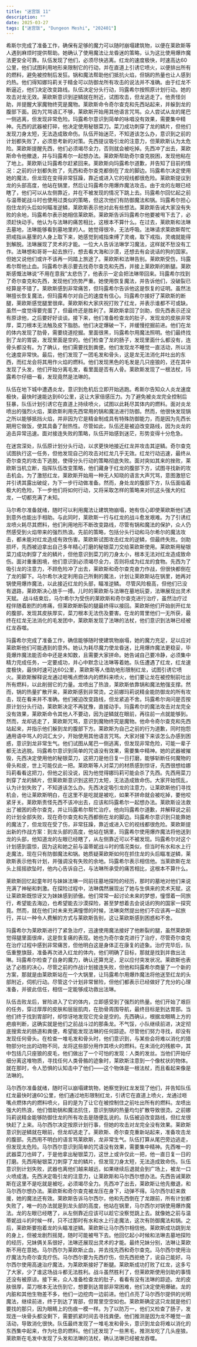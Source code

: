 ```yaml
---
title: "迷宫饭 11"
description: ""
date: 2025-03-27
tags: ["迷宫饭", "Dungeon Meshi", "202401"]
---
```


希斯尔完成了准备工作，确保有足够的魔力可以随时崩塌建筑物，以便在莱欧斯等人遇到麻烦时提供帮助。她确认了使用魔法让龙昏迷的策略，认为这比使用爆炸魔法更安全可靠。队伍发现了他们，必须尽快逃离。红龙的速度极快，时速高达60公里，他们试图利用地形来限制它的行动，并在直道上引诱它喷火，以便排出所有的燃料，避免被控制后发狂。锅和魔法帮助他们抵抗火焰，但锅的热量也让人感到灼热。他们得知娜玛莉关于精金可以防御龙所有攻击的说法并不准确。由于红龙不断逼近，他们决定改变路线。队伍决定分头行动，玛露希尔按照原计划行动。她的攻击对龙无效。莱欧斯意识到逆鳞就在附近，试图攻击，但龙逃走了。他责怪剑助，并提醒大家魔物终究是魔物。莱欧斯命令奇尔查克和先西站起来，并躲到龙的腹部下面。因为咒骂语汇不够，莱欧斯开始用其他语言咒骂。众人尝试从龙的尾巴一侧逃离，但发现非常危险。玛露希尔意识到简单的咏唱没有效果，需要集中精神。先西的武器被打碎，他决定使用秘银菜刀。菜刀成功刺穿了龙的鳞片，但他们发现刀身太短，无法造成致命伤。队伍开始迷茫，不知道该怎么办，意识到之前的计划都失败了，必须思考新的对策。先西提议吸引龙的注意力，但莱欧斯认为太危险。莱欧斯提醒先西，他们必须竭尽全力，否则就会被吃掉。先西冲了出去，莱欧斯命令他撤退，并与玛露希尔一起想办法。莱欧斯帮助奇尔查克脱困，发现他粘在了地上。莱欧斯让玛露希尔赶紧回来。莱欧斯向玛露希尔道歉，并告知了目前的情况：之前的计划都失败了，先西和奇尔查克都倒在了龙的脚边。玛露希尔决定使用她的魔法，但龙现在变得非常狂躁，靠近或进入它的视线都很危险。莱欧斯提议到龙的头部高度，他站在锅里，然后让玛露希尔用爆炸魔法攻击。由于龙的左眼已经瞎了，他们可以从左侧靠近，并在不被发现的情况下跳上去。玛露希尔回忆起之前与温蒂妮战斗时也使用过类似的策略，但这次他们有防御魔法和锅。玛露希尔担心抱住龙的头后如何瞄准逆鳞，莱欧斯表示他对此有些想法。莱欧斯告诫大家没有失败的余地，玛露希尔表示她相信莱欧斯。莱欧斯告诉玛露希尔他要被甩下去了，必须赶快动手。他认为与法琳的痛苦相比，这根本不算什么。在过去，莱欧斯和法琳去墓地，法琳能够看到墓地里的人。她觉得很冷，无法呼吸。法琳请求莱欧斯帮忙把戒指从墓里的人身上取下来，她感觉到戒指束缚了灵魂，取下戒指，灵魂就能得到解脱。法琳展现了灵术的才能。一位大人告诉法琳学习魔法，这样就不愁没有工作。法琳想和哥哥一起去旅行，想去看大海和沙漠，还想去有会说话的狗的国家。但她又说他们或许不该再一同踏上旅途了。莱欧斯和法琳告别。莱欧斯受伤，玛露希尔帮他止血。玛露希尔表示要去找奇尔查克和先西，并接上莱欧斯的断腿。莱欧斯感慨法琳说“不用在意我”太悲伤了，他表示一定会把法琳带回来。玛露希尔找到了奇尔查克和先西，发现他们伤势严重。她使用恢复魔法，并告诉他们，没破裂已经算是不错了。莱欧斯感到非常痛苦，但玛露希尔告诉他这是恢复的证明。虽然法琳擅长恢复魔法，但玛露希尔对自己的速度有信心。玛露希尔接好了莱欧斯的断腿，莱欧斯感觉腿里很痒。莱欧斯和大家庆祝打败了红龙，并表示谁都不可或缺。虽然一度觉得要完蛋了，但最终还是胜利了。莱欧斯拿回了剑助，但先西表示还没有原谅他，之后要好好谈谈。接下来，他们准备检查龙的肚子，发现龙的皮肤非常厚，菜刀根本无法触及皮下脂肪。他们决定爆破一下，并缓慢挖掘前进。他们在龙的体内发现了肋骨，需要绕道挖掘。里面很黑，玛露希尔用魔法照明。他们最终找到了龙的胃袋，发现里面是空的。他们检查了龙的肠子，发现里面什么都没有，连骨头都没有。为了确认，他们需要找到粪便。他们发现龙不睡觉一直活动，所以消化速度非常快。最后，他们发现了一团毛发和骨头，这是龙无法消化并吐出的东西，而红龙会将其用作火焰的燃料。他们发现黑色的毛发是几只座狼的，还在其中发现了头发，他们开始分离毛发，看里面是否有人骨。莱欧斯发现了一根法杖，玛露希尔仔细一看，发现竟然是法琳的。

队伍在地下城中遭遇炎龙，意识到危机后立即开始逃跑。希斯尔告知众人炎龙速度极快，最快时速能达到60公里，这让大家倍感压力。为了避免被炎龙完全控制后狂暴，队伍计划引诱它在直道上持续喷火，试图以此耗尽其体内的燃料。面对炎龙喷出的强烈火焰，莱欧斯利用先西常用的锅和魔法进行防御。然而，他很快发现锅之所以能够抵挡火焰，并非因为它是精金制成具有特殊防御能力，而是因为先西长期用它做饭，使其具备了耐热性。尽管如此，队伍还是被迫改变路线，因为炎龙的追击异常迅速。面对接连失败的策略，队伍开始感到迷茫，形势变得十分危急。

在迷宫深处，队伍原计划分头行动，以求更快地接近红龙并攻击其逆鳞。奇尔查克试图执行这一任务，但他发现自己的攻击对红龙几乎无效。红龙行动迅速，最终从奇尔查克的攻击下逃脱，使得分头行动的策略彻底失败。面对突如其来的挫败，莱欧斯当机立断，指挥队伍改变策略，他们藏身于红龙的腹部下方，试图寻找新的攻击机会。为了激怒红龙，莱欧斯开始用一种无人知晓的语言大声咒骂，意图激怒它并引诱其露出破绽，为下一步行动做准备。然而，身处龙的腹部下方，队伍面临着极大的危险，下一步他们将如何行动，又将采取怎样的策略来对抗这头强大的红龙，一切都充满了未知。

马尔希尔准备就绪，随时可以利用魔法让建筑物崩塌，她有信心即使莱欧斯他们遇到意外也能出手相助。与此同时，莱欧斯一行与红龙的战斗愈发艰难。为了引诱红龙喷火耗尽其燃料，他们利用地形不断改变路线，尽管有锅和魔法的保护，众人仍然感受到火焰带来的强烈热浪。先前的策略，包括分头行动和马尔希尔的魔法攻击，都未能对红龙造成有效伤害。莱欧斯试图攻击红龙的逆鳞，但最终失败。剑助损坏，先西被迫拿出自己多年精心打磨的秘银菜刀交给莱欧斯使用。莱欧斯用秘银菜刀成功刺穿了龙的鳞片，但他意识到菜刀的刀身太小，根本无法对红龙造成致命伤。面对重重困境，他们意识到必须竭尽全力，否则将成为红龙的食物。先西为了吸引龙的注意力，不顾危险冲了出去，莱欧斯和奇尔查克奋力作战，但很快都倒在了龙的脚下。马尔希尔决定利用自己所剩的魔法，计划让莱欧斯站在锅里，她再对锅使用爆炸魔法，以此接近红龙的头部，瞄准逆鳞。 尽管风险极高，但他们已没有退路，莱欧斯决心放手一搏。儿时的莱欧斯与法琳在墓地玩耍，法琳展现出灵术天赋。 战斗结束后，马尔希尔为受伤的莱欧斯和奇尔查克进行治疗，虽然治疗过程伴随着剧烈的疼痛，但莱欧斯断裂的腿最终得以接回。莱欧斯他们开始剖开红龙的腹部，发现其皮肤厚实，菜刀根本无法伤及要害。在龙的胃里他们一无所获，最终在红龙无法消化的毛发团中，莱欧斯发现了法琳的法杖，他们意识到法琳已经被红龙吞噬。

玛露希尔完成了准备工作，确信能够随时使建筑物崩塌，她的魔力充足，足以应对莱欧斯他们可能遇到的意外。她认为耗尽魔力使龙昏迷，比用爆炸魔法更稳妥，毕竟爆炸魔法能否命中还是未知数，且需要大家拼命。她告诫自己要冷静，必须集中精力完成任务，一定要成功，并心中默念让法琳等着她。队伍遭遇了红龙，红龙速度极快，最快时速可达60公里，莱欧斯等人借助地形限制红龙，试图引诱它喷火。莱欧斯解释说龙通过咂嘴点燃体内的燃料来喷火，他们要让龙在被控制前吐出所有燃料，以此削弱它的力量。龙喷出了热浪，莱欧斯依靠锅和魔法勉强支撑。然而，锅的热量扩散开来，莱欧斯感到非常烫。之前娜玛莉说精金能防御龙的所有攻击，现在看来并不准确。他们被迫改变路线，但龙紧追不舍。玛露希尔询问是否按原计划分头行动，莱欧斯决定不再犹豫，直接动手。玛露希尔的魔法攻击对龙完全没有效果，莱欧斯命令其他人不要动，因为逆鳞就在眼前，再往前一点就能够到。然而，龙却逃走了，莱欧斯咒骂，意识到魔物终究是魔物。他命令奇尔查克和先西站起来，并指示他们躲到龙的腹部下方。莱欧斯为自己之前的行为道歉，同时抱怨通用语中骂人的词汇太少，开始使用其他语言咒骂。大家对接下来该怎么办感到困惑，意识到龙非常生气。他们试图从尾巴一侧逃离，但发现非常危险，可能一辈子都无法逃脱。玛露希尔意识到简单的咒语没有效果，需要集中精神。她的武器被摧毁，先西决定使用他的秘银菜刀，这把刀是他日复一日打磨，能够斩断任何魔物的骨头和皮，世上可能仅此一把。莱欧斯等人对菜刀的材质感到惊讶，先西很想给娜玛莉看看这把刀，但他之前没说，因为他觉得娜玛莉可能会杀了先西。先西用菜刀刺穿了龙的鳞片，但莱欧斯意识到这把刀太短，无法造成致命伤。大家开始慌乱，认为计划失败了，不知道该怎么办。先西决定吸引龙的注意力，让莱欧斯他们寻找机会，他让莱欧斯明白，在这里不是吃就是被吃，如果不拼命就会被吃掉，要他咬紧牙关。莱欧斯责怪先西不该冲出去，应该和玛露希尔一起想办法。莱欧斯设法救出了被困的奇尔查克，并让玛露希尔帮忙治疗。他向玛露希尔道歉，并解释说之前的计划全部失败，现在奇尔查克和先西都倒在龙的脚边。玛露希尔意识到只能靠她的魔法了，但龙现在受了伤，非常狂躁，靠近或进入它的视线都很危险。莱欧斯提出新的作战方案：到龙头部的高度，他站在锅里，玛露希尔使用爆炸魔法将他送到龙的头部，他知道龙的左眼已经瞎了，从左侧靠近可以不被发现。玛露希尔对这个计划感到震惊，因为这和她之前与温蒂妮战斗时的情况类似，但当时有水和水上行走魔法，现在只有防御魔法和锅。她质疑莱欧斯如何在抓住龙的头后瞄准逆鳞，莱欧斯表示他有计划，并强调没有失败的余地。玛露希尔表示相信他。当莱欧斯在龙头上摇摇欲坠时，他内心告诉自己，与法琳所承受的痛苦相比，这根本不算什么。

莱欧斯回忆起童年时与妹妹法琳一同前往墓地探险的经历，那时的墓地对他们来说充满了神秘和刺激。在探险过程中，法琳偶然展现出了她与生俱来的灵术天赋，这让莱欧斯既惊讶又为妹妹感到骄傲。他们常常一起讨论未来的梦想，憧憬着一同旅行，希望能去海边，也希望能去沙漠探险，甚至梦想着去会说话的狗的国家一探究竟。然而，就在他们对未来充满憧憬的时候，法琳突然提出他们不应该再一起旅行，并以一种令人费解的方式与莱欧斯告别，这让莱欧斯感到困惑和不舍。

玛露希尔为莱欧斯进行了紧急治疗，迅速使用魔法接好了他断裂的腿，虽然莱欧斯觉得腿里面很痒，这是恢复痛的表现。她也为奇尔查克进行了治疗，尽管奇尔查克在治疗过程中感到非常痛苦，但他明白这是身体正在康复的迹象。治疗完毕后，队伍重整旗鼓，准备再次进入红龙的体内，他们明确了目标，那就是找到并救出法琳。玛露希尔检查了自身的魔力，确认还算充足，足以应付突发状况。莱欧斯也表达了必胜的决心，尽管之前的作战计划接连失败，但他和玛露希尔商量了一个新的方案，那就是由莱欧斯站在一个大锅里，让玛露希尔用爆炸魔法将他送至红龙的头部附近，伺机行动。尽管这个计划非常冒险，但他们都表示已经做好了充分的心理准备，并彼此信任，相信一定能够成功救出法琳。

队伍击败龙后，冒险进入了它的体内，立即感受到了强烈的热量。他们开始了艰巨的任务，穿过厚厚的皮肤和层层肌肉，在肋骨周围导航，最终目标是到达胃部。当他们终于找到胃部时，却惊讶地发现它完全是空的。先西确认，根据龙眼睛上方的疤痕判断，这确实就是他们之前战斗过的那条龙。不气馁，小队继续前进，决定彻底搜索龙的肠道和粪便，希望能发现法琳的任何踪迹。尽管他们努力寻找，却没有发现任何骨头。在检查一堆毛发和骨头时，他们意识到，与某些会将难以消化的猎物部分吐出的动物不同，龙将这些部分用作其喷火的燃料。在未消化的残骸中，其中包括几只座狼的皮毛，他们做出了一个可怕的发现：人类的发丝。当他们开始仔细分离这堆物质，寻找任何人类骨骼的迹象时，莱欧斯注意到一个像杖状的物体。就在那时，令人恐惧的认知击中了他们——这个物体是一根法杖，而且看起来像是法琳的。

马尔西尔准备就绪，随时可以崩塌建筑物，她察觉到红龙发现了他们，并告知队伍红龙最快时速60公里，他们通过地形限制红龙，引诱它在直道上喷火，龙通过咂嘴点燃体内的燃料喷火，目的是为了让它在被控制住之前吐出所有的燃料。龙喷出强大的热浪，他们借助锅和魔法抗住，意识到锅的热量均匀扩散导致很烫。之前娜玛莉说精金能够防御住龙的所有攻击是随便乱说的。队伍被迫改变路线，但红龙很快赶了上来。马尔西尔决定按原计划行事，但她的攻击对龙完全没有效果。莱欧斯意识到逆鳞就在眼前，但龙却逃走了。莱欧斯、奇尔查克重新站起来，准备攻击龙的腹部。先西用不明白的语言骂莱欧斯，龙非常生气。队伍打算从尾巴旁边逃走，但发现太危险。马尔西尔意识到简单的咒语没有效果，需要集中精神。先西唯一的武器菜刀也碎了，于是他拿出秘银菜刀，这世上或许仅此一把，他一直日复一日的打磨。先西用秘银菜刀刺穿了龙的鳞片，但发现刀身太短，无法造成致命伤。队伍意识到计划失败，武器也离他们越来越远，如果继续后退就会到广场上，被龙一口火喷成渣。先西决定吸引龙的注意力，让莱欧斯和马尔西尔想办法。先西告诫莱欧斯在这里不是吃就是被吃，必须竭尽全力。先西冲了出去，莱欧斯让他先撤退，和马尔西尔想办法。莱欧斯和奇尔查克被龙压在身下，动弹不得。马尔西尔赶来救援，她的魔法还有效。莱欧斯告诉马尔西尔，他和先西倒在了龙跟前，所有计划都失败了，唯一的办法就是到龙头部的高度，他站在锅里，马尔西尔对锅使用爆炸魔法。龙的左眼已经瞎了，从左侧靠近应该可以趁它没察觉跳上去。就像她之前与温蒂妮战斗的时候一样，只不过那时有水和水上行走魔法，这次有防御魔法和锅。之后，莱欧斯要抱着龙的头瞄准逆鳞。莱欧斯让马尔西尔相信他。莱欧斯成功跳到龙的身上，但被龙剧烈摇晃，随时可能被甩下去。他回忆起小时候和法琳去墓地探险的经历，兄妹俩关系很好，法琳还展现出灵术的才能。最终兄妹分别，法琳让莱欧斯不用在意她。马尔西尔为莱欧斯止血，并去找先西和奇尔查克。马尔西尔使用治疗魔法为奇尔查克疗伤。马尔西尔要为先西疗伤，但先西拒绝了，说自己能好。马尔西尔使用高速治疗魔法，为莱欧斯接好了断腿。莱欧斯成功打败了红龙，这多亏了大家，少了谁这场战斗都无法胜利。战斗虽然胜利了，但莱欧斯使用剑助的事情还没有被原谅。接下来，众人准备检查龙的肚子，看看有没有法琳的踪迹。龙的皮肤很厚，菜刀根本无法伤到它，想要到达胃部非常困难，他们决定使用爆破。龙的内脏和其他生物差不多，他们一边挖肉一边前进。他们点亮了马尔西尔提供的光明魔法，继续前进，终于到达了胃部，但胃里空空如也。莱欧斯确定这只龙就是他们要找的那只，因为眼睛上的伤痕一模一样。为了以防万一，他们又检查了肠子，发现连一块骨头都没剩下，需要抓紧时间去寻找粪便。他们推测是因为龙不睡觉一直活动，导致消化很快。队伍最终发现了一堆毛发和骨头，意识到龙会将难以消化的东西集中起来，作为吐息的燃料。他们还发现了一些黑毛，推测龙吃了几头座狼。莱欧斯在毛发中发现了头发和法琳的法杖，确认法琳已经被龙吞噬。